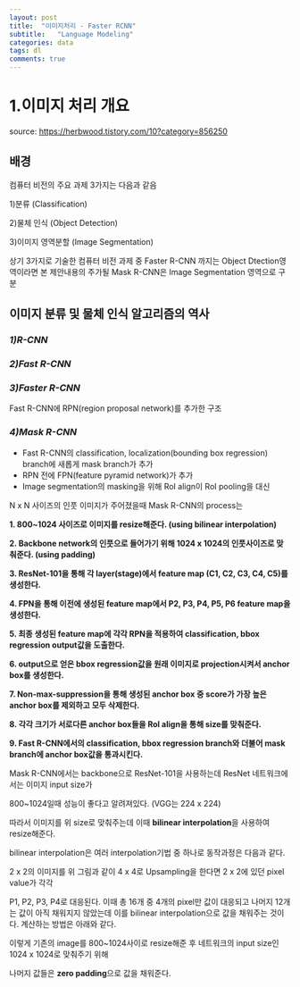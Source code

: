 ```yaml
---
layout: post
title:  "이미지처리 - Faster RCNN"
subtitle:   "Language Modeling"
categories: data
tags: dl
comments: true
---
```

# 1.이미지 처리 개요

source: https://herbwood.tistory.com/10?category=856250



## 배경

컴퓨터 비전의 주요 과제 3가지는 다음과 같음

1)분류 (Classification)

2)물체 인식 (Object Detection)

3)이미지 영역분할 (Image Segmentation)

상기 3가지로 기술한 컴퓨터 비전 과제 중 Faster R-CNN 까지는 Object Dtection영역이라면 본 제안내용의 주가될 Mask R-CNN은 Image Segmentation 영역으로 구분



## 이미지 분류 및 물체 인식 알고리즘의 역사

### *1)R-CNN*



### *2)Fast R-CNN*



### *3)Faster R-CNN*

Fast R-CNN에 RPN(region proposal network)를 추가한 구조



### *4)Mask R-CNN*

- Fast R-CNN의 classification, localization(bounding box regression) branch에 새롭게 mask branch가 추가
- RPN 전에 FPN(feature pyramid network)가 추가
- Image segmentation의 masking을 위해 RoI align이 RoI pooling을 대신



N x N 사이즈의 인풋 이미지가 주어졌을때 Mask R-CNN의 process는

**1. 800~1024 사이즈로 이미지를 resize해준다. (using bilinear interpolation)**

**2. Backbone network의 인풋으로 들어가기 위해 1024 x 1024의 인풋사이즈로 맞춰준다. (using padding)**

**3. ResNet-101을 통해 각 layer(stage)에서 feature map (C1, C2, C3, C4, C5)를 생성한다.**

**4. FPN을 통해 이전에 생성된 feature map에서 P2, P3, P4, P5, P6 feature map을 생성한다.**

**5. 최종 생성된 feature map에 각각 RPN을 적용하여 classification, bbox regression output값을 도출한다.**

**6. output으로 얻은 bbox regression값을 원래 이미지로 projection시켜서 anchor box를 생성한다.**

**7. Non-max-suppression을 통해 생성된 anchor box 중 score가 가장 높은 anchor box를 제외하고 모두 삭제한다.**

**8. 각각 크기가 서로다른 anchor box들을 RoI align을 통해 size를 맞춰준다.**

**9. Fast R-CNN에서의 classification, bbox regression branch와 더불어 mask branch에 anchor box값을 통과시킨다.**



Mask R-CNN에서는 backbone으로 ResNet-101을 사용하는데 ResNet 네트워크에서는 이미지 input size가

800~1024일때 성능이 좋다고 알려져있다. (VGG는 224 x 224)

따라서 이미지를 위 size로 맞춰주는데 이때 **bilinear interpolation**을 사용하여 resize해준다.



bilinear interpolation은 여러 interpolation기법 중 하나로 동작과정은 다음과 같다.

2 x 2의 이미지를 위 그림과 같이 4 x 4로 Upsampling을 한다면 2 x 2에 있던 pixel value가 각각

P1, P2, P3, P4로 대응된다. 이때 총 16개 중 4개의 pixel만 값이 대응되고 나머지 12개는 값이 아직 채워지지 않았는데 이를 bilinear interpolation으로 값을 채워주는 것이다. 계산하는 방법은 아래와 같다.



이렇게 기존의 image를 800~1024사이로 resize해준 후 네트워크의 input size인 1024 x 1024로 맞춰주기 위해

나머지 값들은 **zero padding**으로 값을 채워준다.



